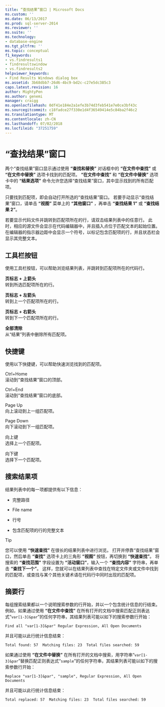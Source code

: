 ```yaml
---
title: “查找结果”窗口 | Microsoft Docs
ms.custom: ''
ms.date: 06/13/2017
ms.prod: sql-server-2014
ms.reviewer: ''
ms.suite: ''
ms.technology:
- database-engine
ms.tgt_pltfrm: ''
ms.topic: conceptual
f1_keywords:
- vs.findresults1
- findresultswindow
- vs.findresults2
helpviewer_keywords:
- Find Results Windows dialog box
ms.assetid: 3b68dbb7-26d6-4bc9-bd2c-c27e5dc385c3
caps.latest.revision: 16
author: MightyPen
ms.author: genemi
manager: craigg
ms.openlocfilehash: 0df41e184e2a1efe3b74d3feb541e7e0ce3bf43c
ms.sourcegitcommit: c18fadce27f330e1d4f36549414e5c84ba2f46c2
ms.translationtype: MT
ms.contentlocale: zh-CN
ms.lasthandoff: 07/02/2018
ms.locfileid: "37251759"
---
```

# <a name="find-results-windows"></a>“查找结果”窗口
  两个“查找结果”窗口显示通过使用 **“查找和替换”** 对话框中的 **“在文件中查找”** 或 **“在文件中替换”** 选项卡找到的匹配项。 **“在文件中查找”** 和 **“在文件中替换”** 选项卡中的 **“结果选项”** 命令允许您选择“查找结果”窗口，其中显示找到的所有匹配项。  
  
 只要找到匹配项，即会自动打开所选的“查找结果”窗口。 若要手动显示“查找结果”窗口，请单击 **“视图”** 菜单上的 **“其他窗口”** ，再单击 **“查找结果 1”** 或 **“查找结果 2”**。  
  
 若要显示代码文件并跳转到匹配项所在的行，请双击结果列表中的任意行。 此时，相应的源文件会显示在代码编辑器中，并且插入点位于匹配文本的起始位置。 在编辑器的指示器边距中会显示一个符号，以标记包含匹配项的行，并且状态栏会显示其完整文本。  
  
## <a name="toolbar-buttons"></a>工具栏按钮  
 使用工具栏按钮，可以帮助浏览结果列表，并跳转到匹配项所在的代码行。  
  
 **页标志 + 上箭头**  
 转到所选匹配项所在的行。  
  
 **页标志 + 左箭头**  
 转到上一个匹配项所在的行。  
  
 **页标志 + 右箭头**  
 转到下一个匹配项所在的行。  
  
 **全部清除**  
 从“结果”列表中删除所有匹配项。  
  
## <a name="shortcut-keys"></a>快捷键  
 使用以下快捷键，可以帮助快速浏览找到的匹配项。  
  
 Ctrl+Home  
 滚动到“查找结果”窗口的顶部。  
  
 Ctrl+End  
 滚动到“查找结果”窗口的底部。  
  
 Page Up  
 向上滚动到上一组匹配项。  
  
 Page Down  
 向下滚动到下一组匹配项。  
  
 向上键  
 选择上一个匹配项。  
  
 向下键  
 选择下一个匹配项。  
  
## <a name="search-result-entries"></a>搜索结果项  
 结果列表中的每一项都提供有以下信息：  
  
-   完整路径  
  
-   File name  
  
-   行号  
  
-   包含匹配项的行的完整文本  
  
> [!TIP]  
>  您可以使用 **“快速查找”** 在很长的结果列表中进行浏览。 打开并停靠“查找结果”窗口，然后单击 **“查找”** 选项卡上的三角形 **“视图”** 按钮，再切换到 **“快速查找”**。 将搜索的 **“查找范围”** 字段设置为 **“活动窗口”**，输入一个 **“查找内容”** 字符串，再单击 **“查找下一个”**。 这样，您就可以在结果列表中查找在特定文件夹或文件中找到的匹配项，或查找与某个其他关键术语在代码行中同时出现的匹配项。  
  
## <a name="summary-lines"></a>摘要行  
 每组搜索结果都以一个说明搜索参数的行开始，并以一个包含统计信息的行结束。 例如，如果通过使用 **“在文件中查找”** 在所有打开的文档中搜索匹配正则表达式“`var[1-3]&par`”的任何字符串，其结果列表可能以如下的搜索参数行开始：  
  
 `Find all "var[1-3]&par" Regular Expression, All Open Documents`  
  
 并且可能以此行统计信息结束：  
  
 `Total found: 57  Matching files: 23  Total files searched: 59`  
  
 如果通过使用 **“在文件中替换”** 在所有打开的文档中搜索，用字符串“`var[1-3]&par`”替换匹配正则表达式“`sample`”的任何字符串，其结果列表可能以如下的搜索参数行开始：  
  
 `Replace "var[1-3]&par", "sample", Regular Expression, All Open Documents`  
  
 并且可能以此行统计信息结束：  
  
 `Total replaced: 57  Matching files: 23  Total files searched: 59`  
  
  
